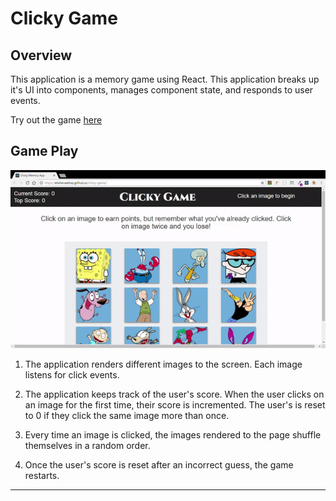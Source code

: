 # Clicky Game

## Overview

This application is a memory game using React. This application breaks up it's UI into components, manages component state, and responds to user events.

Try out the game [here](https://elishevaelbaz.github.io/clicky-game/ "GitHub Pages link")

## Game Play

![demo](public/images/demo.gif)

1. The application renders different images to the screen. Each image listens for click events.

2. The application keeps track of the user's score. When the user clicks on an image for the first time, their score is incremented. The user's is reset to 0 if they click the same image more than once.

3. Every time an image is clicked, the images rendered to the page shuffle themselves in a random order.

4. Once the user's score is reset after an incorrect guess, the game restarts.


- - -







